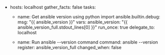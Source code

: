 - hosts: localhost
  gather_facts: false
  tasks:
    - name: Get ansible version using python import
      ansible.builtin.debug:
        msg: "{{ ansible_version }}"
      vars:
        ansible_version: "{{ ansible_version_full.stdout_lines[0] }}"
      run_once: true
      delegate_to: localhost

    - name: Run ansible --version command
      command: ansible --version
      register: ansible_version_full
      changed_when: false
